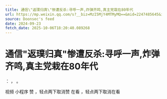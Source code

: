 ```yaml
---
title: 通信\"返璞归真\"惨遭反杀:寻呼一声,炸弹齐鸣,真主党栽在80年代
url: https://mp.weixin.qq.com/s?__biz=MzI5MjY4MTMyMQ==&mid=2247485645&idx=1&sn=4a2f328c1091ead4c976946505601857
source: Doonsec's feed
date: 2024-09-23
fetch_date: 2025-10-06T18:20:40.089268
---
```


# 通信\"返璞归真\"惨遭反杀:寻呼一声,炸弹齐鸣,真主党栽在80年代

：
，
。

视频
小程序
赞
，轻点两下取消赞
在看
，轻点两下取消在看